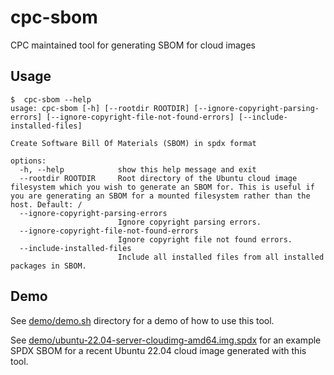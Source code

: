 # cpc-sbom
CPC maintained tool for generating SBOM for cloud images

## Usage
```
$  cpc-sbom --help
usage: cpc-sbom [-h] [--rootdir ROOTDIR] [--ignore-copyright-parsing-errors] [--ignore-copyright-file-not-found-errors] [--include-installed-files]

Create Software Bill Of Materials (SBOM) in spdx format

options:
  -h, --help            show this help message and exit
  --rootdir ROOTDIR     Root directory of the Ubuntu cloud image filesystem which you wish to generate an SBOM for. This is useful if you are generating an SBOM for a mounted filesystem rather than the host. Default: /
  --ignore-copyright-parsing-errors
                        Ignore copyright parsing errors.
  --ignore-copyright-file-not-found-errors
                        Ignore copyright file not found errors.
  --include-installed-files
                        Include all installed files from all installed packages in SBOM.
```

## Demo

See [demo/demo.sh](demo/demo.sh) directory for a demo of how to use this tool.

See [demo/ubuntu-22.04-server-cloudimg-amd64.img.spdx](demo/ubuntu-22.04-server-cloudimg-amd64.img.spdx) for an example SPDX SBOM for a recent Ubuntu 22.04 cloud image generated with this tool.
